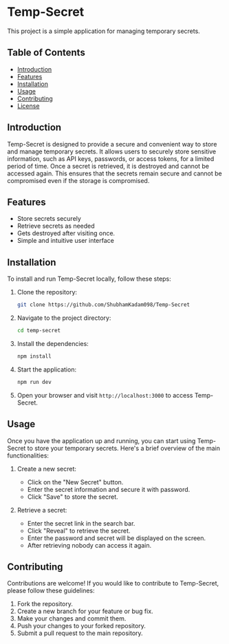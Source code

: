 # Temp-Secret

This project is a simple application for managing temporary secrets.

## Table of Contents

- [Introduction](#introduction)
- [Features](#features)
- [Installation](#installation)
- [Usage](#usage)
- [Contributing](#contributing)
- [License](#license)

## Introduction

Temp-Secret is designed to provide a secure and convenient way to store and manage temporary secrets. It allows users to securely store sensitive information, such as API keys, passwords, or access tokens, for a limited period of time. Once a secret is retrieved, it is destroyed and cannot be accessed again. This ensures that the secrets remain secure and cannot be compromised even if the storage is compromised.

## Features

- Store secrets securely
- Retrieve secrets as needed
- Gets destroyed after visiting once.
- Simple and intuitive user interface

## Installation

To install and run Temp-Secret locally, follow these steps:

1. Clone the repository:

   ```bash
   git clone https://github.com/ShubhamKadam098/Temp-Secret
   ```

2. Navigate to the project directory:

   ```bash
   cd temp-secret
   ```

3. Install the dependencies:

   ```bash
   npm install
   ```

4. Start the application:

   ```bash
   npm run dev
   ```

5. Open your browser and visit `http://localhost:3000` to access Temp-Secret.

## Usage

Once you have the application up and running, you can start using Temp-Secret to store your temporary secrets. Here's a brief overview of the main functionalities:

1. Create a new secret:

   - Click on the "New Secret" button.
   - Enter the secret information and secure it with password.
   - Click "Save" to store the secret.

2. Retrieve a secret:
   - Enter the secret link in the search bar.
   - Click "Reveal" to retrieve the secret.
   - Enter the password and secret will be displayed on the screen.
   - After retrieving nobody can access it again.

## Contributing

Contributions are welcome! If you would like to contribute to Temp-Secret, please follow these guidelines:

1. Fork the repository.
2. Create a new branch for your feature or bug fix.
3. Make your changes and commit them.
4. Push your changes to your forked repository.
5. Submit a pull request to the main repository.
